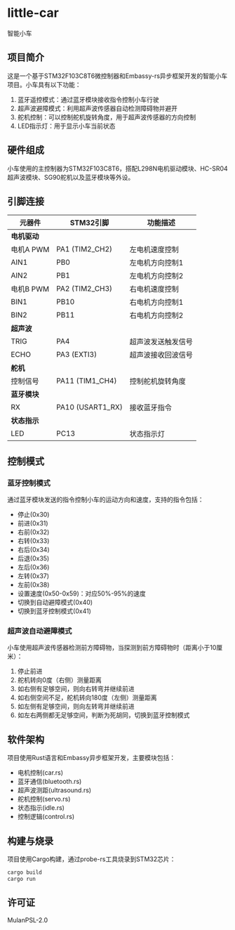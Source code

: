 # little-car

智能小车

## 项目简介

这是一个基于STM32F103C8T6微控制器和Embassy-rs异步框架开发的智能小车项目。小车具有以下功能：

1. 蓝牙遥控模式：通过蓝牙模块接收指令控制小车行驶
2. 超声波避障模式：利用超声波传感器自动检测障碍物并避开
3. 舵机控制：可以控制舵机旋转角度，用于超声波传感器的方向控制
4. LED指示灯：用于显示小车当前状态

## 硬件组成

小车使用的主控制器为STM32F103C8T6，搭配L298N电机驱动模块、HC-SR04超声波模块、SG90舵机以及蓝牙模块等外设。

## 引脚连接

| 元器件 | STM32引脚 | 功能描述 |
| ------ | -------- | ------- |
| **电机驱动** |  |  |
| 电机A PWM | PA1 (TIM2_CH2) | 左电机速度控制 |
| AIN1 | PB0 | 左电机方向控制1 |
| AIN2 | PB1 | 左电机方向控制2 |
| 电机B PWM | PA2 (TIM2_CH3) | 右电机速度控制 |
| BIN1 | PB10 | 右电机方向控制1 |
| BIN2 | PB11 | 右电机方向控制2 |
| **超声波** |  |  |
| TRIG | PA4 | 超声波发送触发信号 |
| ECHO | PA3 (EXTI3) | 超声波接收回波信号 |
| **舵机** |  |  |
| 控制信号 | PA11 (TIM1_CH4) | 控制舵机旋转角度 |
| **蓝牙模块** |  |  |
| RX | PA10 (USART1_RX) | 接收蓝牙指令 |
| **状态指示** |  |  |
| LED | PC13 | 状态指示灯 |

## 控制模式

### 蓝牙控制模式

通过蓝牙模块发送的指令控制小车的运动方向和速度，支持的指令包括：

- 停止(0x30)
- 前进(0x31)
- 右前(0x32)
- 右转(0x33)
- 右后(0x34)
- 后退(0x35)
- 左后(0x36)
- 左转(0x37)
- 左前(0x38)
- 设置速度(0x50-0x59)：对应50%-95%的速度
- 切换到自动避障模式(0x40)
- 切换到蓝牙控制模式(0x41)

### 超声波自动避障模式

小车使用超声波传感器检测前方障碍物，当探测到前方障碍物时（距离小于10厘米）：

1. 停止前进
2. 舵机转向0度（右侧）测量距离
3. 如右侧有足够空间，则向右转弯并继续前进
4. 如右侧空间不足，舵机转向180度（左侧）测量距离
5. 如左侧有足够空间，则向左转弯并继续前进
6. 如左右两侧都无足够空间，判断为死胡同，切换到蓝牙控制模式

## 软件架构

项目使用Rust语言和Embassy异步框架开发，主要模块包括：

- 电机控制(car.rs)
- 蓝牙通信(bluetooth.rs)
- 超声波测距(ultrasound.rs)
- 舵机控制(servo.rs)
- 状态指示(idle.rs)
- 控制逻辑(control.rs)

## 构建与烧录

项目使用Cargo构建，通过probe-rs工具烧录到STM32芯片：

```bash
cargo build
cargo run
```

## 许可证

MulanPSL-2.0
